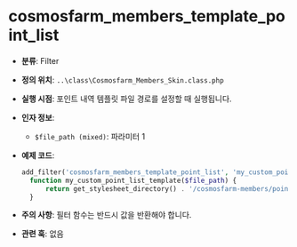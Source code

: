 # cosmosfarm_members_template_point_list

- **분류**: Filter
- **정의 위치**: `..\class\Cosmosfarm_Members_Skin.class.php`
- **실행 시점**: 포인트 내역 템플릿 파일 경로를 설정할 때 실행됩니다.
- **인자 정보**:
  - `$file_path (mixed)`: 파라미터 1
- **예제 코드**:

  ```php
  add_filter('cosmosfarm_members_template_point_list', 'my_custom_point_list_template');
    function my_custom_point_list_template($file_path) {
        return get_stylesheet_directory() . '/cosmosfarm-members/point-list.php';
    }
  ```

- **주의 사항**: 필터 함수는 반드시 값을 반환해야 합니다.
- **관련 훅**: 없음
